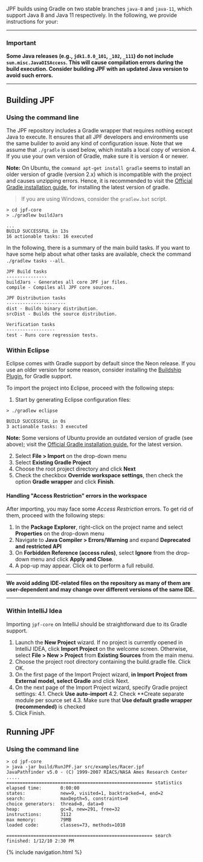 JPF builds using Gradle on two stable branches `java-8` and `java-11`, which support Java 8 and Java 11 respectively.
In the following, we provide instructions for your:

***
### Important
**Some Java releases (e.g., `jdk1.8.0_101`, `_102`, `_111`) do not include `sun.misc.JavaOISAccess`. This will cause compilation errors during the build execution. Consider building JPF with an updated Java version to avoid such errors.**
***

## Building JPF

### Using the command line

The JPF repository includes a Gradle wrapper that requires nothing except Java to execute. It ensures that all JPF developers and environments use the same builder to avoid any kind of configuration issue.
Note that we assume that `./gradle` is used below, which installs a local copy of version 4. If you use your own version of Gradle, make sure it is version 4 or newer.

**Note:** On Ubuntu, the `command apt-get install gradle` seems to install an older version of gradle (version 2.x) which is incompatible with the project and causes unzipping errors. Hence, it is recommended to visit the [Official Gradle installation guide.](https://gradle.org/install/) for installing the latest version of gradle.

> If you are using Windows, consider the `gradlew.bat` script.

```{bash}
> cd jpf-core
> ./gradlew buildJars

...
BUILD SUCCESSFUL in 13s
16 actionable tasks: 16 executed
```

In the following, there is a summary of the main build tasks.
If you want to have some help about what other tasks are available, check the command `./gradlew tasks --all`.

```
JPF Build tasks
---------------
buildJars - Generates all core JPF jar files.
compile - Compiles all JPF core sources.

JPF Distribution tasks
----------------------
dist - Builds binary distribution.
srcDist - Builds the source distribution.

Verification tasks
------------------
test - Runs core regression tests.
```

### Within Eclipse

Eclipse comes with Gradle support by default since the Neon release. If you use an older version for some reason, consider installing the [Buildship Plugin.](https://github.com/eclipse/buildship/blob/master/docs/user/Installation.html) for Gradle support.

To import the project into Eclipse, proceed with the following steps:

1. Start by generating Eclipse configuration files:

```{bash}
> ./gradlew eclipse

BUILD SUCCESSFUL in 0s
3 actionable tasks: 3 executed
```
**Note:** Some versions of Ubuntu provide an outdated version of gradle (see above); visit the [Official Gradle installation guide.](https://gradle.org/install/) for the latest version.

2. Select **File > Import** on the drop-down menu
3. Select **Existing Gradle Project**
4. Choose the root project directory and click **Next**
5. Check the checkbox **Override workspace settings**, then check the option **Gradle wrapper** and click **Finish**.
#### Handling "Access Restriction" errors in the workspace

After importing, you may face some *Access Restriction* errors. To get rid of them, proceed with the following steps:

1. In the **Package Explorer**, right-click on the project name and select **Properties** on the drop-down menu
2. Navigate to **Java Compiler > Errors/Warning** and expand **Deprecated and restricted API**
3. On **Forbidden Reference (access rules)**, select **Ignore** from the drop-down menu and click **Apply and Close**.
4. A pop-up may appear. Click ok to perform a full rebuild.

***
**We avoid adding IDE-related files on the repository as many of them are user-dependent and may change over different versions of the same IDE.**
***

### Within IntelliJ Idea

Importing `jpf-core` on IntelliJ should be straightforward due to its Gradle support.

1. Launch the **New Project** wizard. If no project is currently opened in IntelliJ IDEA, click **Import Project** on the welcome screen. Otherwise, select **File > New > Project** from **Existing Sources** from the main menu.
2. Choose the project root directory containing the build.gradle file. Click OK.
3. On the first page of the Import Project wizard, **in Import Project from External model, select Gradle** and click Next.
4. On the next page of the Import Project wizard, specify Gradle project settings:
  4.1. Check **Use auto-import**
  4.2. Check **Create separate module per source set
  4.3. Make sure that **Use default gradle wrapper (recommended)** is checked
5. Click Finish.

## Running JPF ##

### Using the command line ###

~~~~~~~~ {.bash}
> cd jpf-core
> java -jar build/RunJPF.jar src/examples/Racer.jpf
JavaPathfinder v5.0 - (C) 1999-2007 RIACS/NASA Ames Research Center
.....
====================================================== statistics
elapsed time:       0:00:00
states:             new=9, visited=1, backtracked=4, end=2
search:             maxDepth=5, constraints=0
choice generators:  thread=8, data=0
heap:               gc=8, new=291, free=32
instructions:       3112
max memory:         79MB
loaded code:        classes=73, methods=1010

====================================================== search finished: 1/12/10 2:30 PM
~~~~~~~~
{% include navigation.html %}
